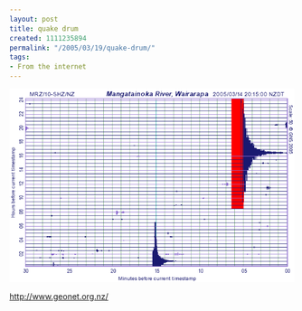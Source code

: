 ```yaml
---
layout: post
title: quake drum
created: 1111235894
permalink: "/2005/03/19/quake-drum/"
tags:
- From the internet
---
```


<img src="/image/images/mrz-drum-2005-03-14-2015-1599.gif"/>

http://www.geonet.org.nz/
